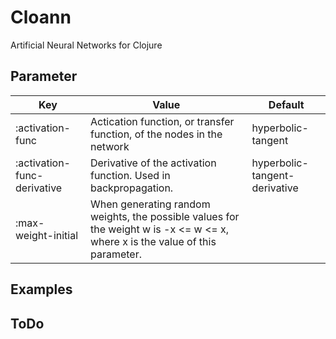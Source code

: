 # Cloann
Artificial Neural Networks for Clojure

## Parameter
Key | Value | Default
|---|---|---|
:activation-func | Actication function, or transfer function, of the nodes in the network | hyperbolic-tangent
:activation-func-derivative | Derivative of the activation function. Used in backpropagation. | hyperbolic-tangent-derivative
:max-weight-initial | When generating random weights, the possible values for the weight w is -x <= w <= x, where x is the value of this parameter. 


## Examples

## ToDo
